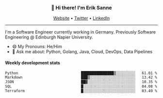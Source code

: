 <h3 align="center">👋 Hi there! I'm Erik Sanne</h3>
<p align="center">
  <a href="https://eriksanne.com">Website</a> •
  <a href="https://twitter.com/ErikKonradSanne">Twitter</a> •
  <a href="https://www.linkedin.com/in/eriksanne/">LinkedIn</a>
</p>

---
I'm a Software Engineer currently working in Germany. Previously Software Engineering @ Edinburgh Napier University.

- 😄 My Pronouns: He/Him
- 💬 Ask me about: Python, Golang, Java, Cloud, DevOps, Data Pipelines

<h4>Weekly development stats</h4>
<!--START_SECTION:waka-->

```txt
Python                             ███████████████▒░░░░░░░░░   61.01 %
Markdown                           ███▒░░░░░░░░░░░░░░░░░░░░░   13.42 %
JSON                               ██▓░░░░░░░░░░░░░░░░░░░░░░   10.35 %
SQL                                █░░░░░░░░░░░░░░░░░░░░░░░░   04.08 %
Terraform                          █░░░░░░░░░░░░░░░░░░░░░░░░   03.49 %
```

<!--END_SECTION:waka-->
